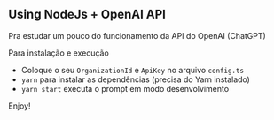## Using NodeJs + OpenAI API 

Pra estudar um pouco do funcionamento da API do OpenAI (ChatGPT)

Para instalação e execução

- Coloque o seu `OrganizationId` e `ApiKey` no arquivo `config.ts`
- `yarn` para instalar as dependências (precisa do Yarn instalado)
- `yarn start` executa o prompt em modo desenvolvimento

Enjoy!
